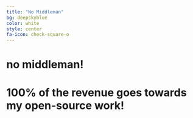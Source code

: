 ```yaml
---
title: "No Middleman"
bg: deepskyblue
color: white
style: center
fa-icon: check-square-o
---
```


# no middleman!
# 100% of the revenue goes towards my open-source work!

